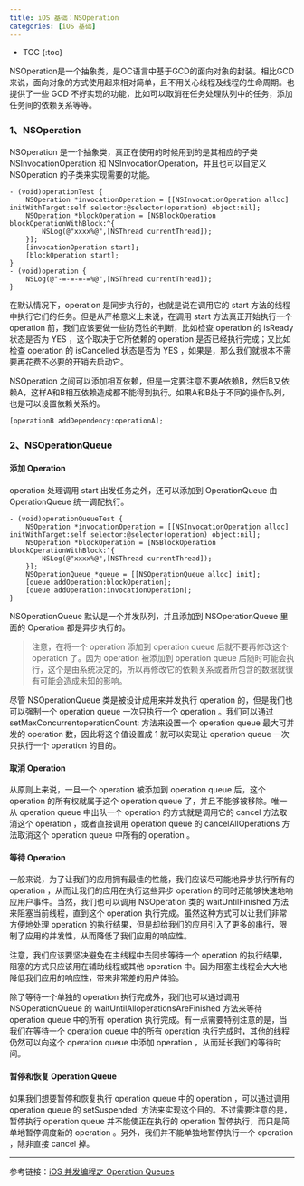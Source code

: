 ```yaml
---
title: iOS 基础：NSOperation
categories: [iOS 基础]
---
```


- TOC
{:toc}

NSOperation是一个抽象类，是OC语言中基于GCD的面向对象的封装。相比GCD来说，面向对象的方式使用起来相对简单，且不用关心线程及线程的生命周期。也提供了一些 GCD 不好实现的功能，比如可以取消在任务处理队列中的任务，添加任务间的依赖关系等等。

### 1、NSOperation
NSOperation 是一个抽象类，真正在使用的时候用到的是其相应的子类 NSInvocationOperation 和 NSInvocationOperation，并且也可以自定义 NSOperation 的子类来实现需要的功能。

```
- (void)operationTest {
    NSOperation *invocationOperation = [[NSInvocationOperation alloc] initWithTarget:self selector:@selector(operation) object:nil];
    NSOperation *blockOperation = [NSBlockOperation blockOperationWithBlock:^{
        NSLog(@"xxxx%@",[NSThread currentThread]);
    }];
    [invocationOperation start];
    [blockOperation start];
}
- (void)operation {
    NSLog(@"-=-=-=-=%@",[NSThread currentThread]);
}
```

在默认情况下，operation 是同步执行的，也就是说在调用它的 start 方法的线程中执行它们的任务。但是从严格意义上来说，在调用 start 方法真正开始执行一个 operation 前，我们应该要做一些防范性的判断，比如检查 operation 的 isReady 状态是否为 YES ，这个取决于它所依赖的 operation 是否已经执行完成；又比如检查 operation 的 isCancelled 状态是否为 YES ，如果是，那么我们就根本不需要再花费不必要的开销去启动它。

NSOperation 之间可以添加相互依赖，但是一定要注意不要A依赖B，然后B又依赖A，这样A和B相互依赖造成都不能得到执行。如果A和B处于不同的操作队列，也是可以设置依赖关系的。

```
[operationB addDependency:operationA];
```

### 2、NSOperationQueue

#### 添加 Operation
operation 处理调用 start 出发任务之外，还可以添加到 OperationQueue 由 OperationQueue 统一调配执行。

```
- (void)operationQueueTest {
    NSOperation *invocationOperation = [[NSInvocationOperation alloc] initWithTarget:self selector:@selector(operation) object:nil];
    NSOperation *blockOperation = [NSBlockOperation blockOperationWithBlock:^{
        NSLog(@"xxxx%@",[NSThread currentThread]);
    }];
    NSOperationQueue *queue = [[NSOperationQueue alloc] init];
    [queue addOperation:blockOperation];
    [queue addOperation:invocationOperation];
}
```

NSOperationQueue 默认是一个并发队列，并且添加到 NSOperationQueue 里面的 Operation 都是异步执行的。

>注意，在将一个 operation 添加到 operation queue 后就不要再修改这个 operation 了。因为 operation 被添加到 operation queue 后随时可能会执行，这个是由系统决定的，所以再修改它的依赖关系或者所包含的数据就很有可能会造成未知的影响。

尽管 NSOperationQueue 类是被设计成用来并发执行 operation 的，但是我们也可以强制一个 operation queue 一次只执行一个 operation 。我们可以通过 setMaxConcurrentoperationCount: 方法来设置一个 operation queue 最大可并发的 operation 数，因此将这个值设置成 1 就可以实现让 operation queue 一次只执行一个 operation 的目的。

#### 取消 Operation

从原则上来说，一旦一个 operation 被添加到 operation queue 后，这个 operation 的所有权就属于这个 operation queue 了，并且不能够被移除。唯一从 operation queue 中出队一个 operation 的方式就是调用它的 cancel 方法取消这个 operation ，或者直接调用 operation queue 的 cancelAllOperations 方法取消这个 operation queue 中所有的 operation 。

#### 等待 Operation

一般来说，为了让我们的应用拥有最佳的性能，我们应该尽可能地异步执行所有的 operation ，从而让我们的应用在执行这些异步 operation 的同时还能够快速地响应用户事件。当然，我们也可以调用 NSOperation 类的 waitUntilFinished 方法来阻塞当前线程，直到这个 operation 执行完成。虽然这种方式可以让我们非常方便地处理 operation 的执行结果，但是却给我们的应用引入了更多的串行，限制了应用的并发性，从而降低了我们应用的响应性。

注意，我们应该要坚决避免在主线程中去同步等待一个 operation 的执行结果，阻塞的方式只应该用在辅助线程或其他 operation 中。因为阻塞主线程会大大地降低我们应用的响应性，带来非常差的用户体验。

除了等待一个单独的 operation 执行完成外，我们也可以通过调用 NSOperationQueue 的 waitUntilAlloperationsAreFinished 方法来等待 operation queue 中的所有 operation 执行完成。有一点需要特别注意的是，当我们在等待一个 operation queue 中的所有 operation 执行完成时，其他的线程仍然可以向这个 operation queue 中添加 operation ，从而延长我们的等待时间。

#### 暂停和恢复 Operation Queue

如果我们想要暂停和恢复执行 operation queue 中的 operation ，可以通过调用 operation queue 的 setSuspended: 方法来实现这个目的。不过需要注意的是，暂停执行 operation queue 并不能使正在执行的 operation 暂停执行，而只是简单地暂停调度新的 operation 。另外，我们并不能单独地暂停执行一个 operation ，除非直接 cancel 掉。


---
参考链接：[iOS 并发编程之 Operation Queues](http://blog.leichunfeng.com/blog/2015/07/29/ios-concurrency-programming-operation-queues/)
